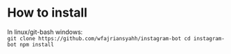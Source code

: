 # How to install
In linux/git-bash windows:<br/>
`
git clone https://github.com/wfajriansyahh/instagram-bot
cd instagram-bot
npm install
`